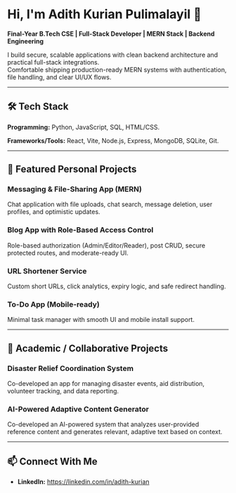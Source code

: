 # Hi, I'm Adith Kurian Pulimalayil 👋  
**Final-Year B.Tech CSE | Full-Stack Developer | MERN Stack | Backend Engineering**

I build secure, scalable applications with clean backend architecture and practical full-stack integrations.  
Comfortable shipping production-ready MERN systems with authentication, file handling, and clear UI/UX flows.

---

## 🛠 Tech Stack
**Programming:** Python, JavaScript, SQL, HTML/CSS.

**Frameworks/Tools:** React, Vite, Node.js, Express, MongoDB, SQLite, Git.

---

## 🚀 Featured Personal Projects

### **Messaging & File-Sharing App (MERN)**
Chat application with file uploads, chat search, message deletion, user profiles, and optimistic updates.

### **Blog App with Role-Based Access Control**
Role-based authorization (Admin/Editor/Reader), post CRUD, secure protected routes, and moderate-ready UI.

### **URL Shortener Service**
Custom short URLs, click analytics, expiry logic, and safe redirect handling.

### **To-Do App (Mobile-ready)**
Minimal task manager with smooth UI and mobile install support.

---

## 🤝 Academic / Collaborative Projects

### **Disaster Relief Coordination System**
Co-developed an app for managing disaster events, aid distribution, volunteer tracking, and data reporting.

### **AI-Powered Adaptive Content Generator**
Co-developed an AI-powered system that analyzes user-provided reference content and generates relevant, adaptive text based on context.

---

## 📫 Connect With Me
- **LinkedIn:** https://linkedin.com/in/adith-kurian

